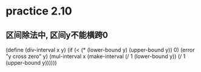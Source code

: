 # practice 2.10

## 区间除法中, 区间y不能横跨0
(define (div-interval x y)
  (if (< (* (lower-bound y) (upper-bound y)) 0)
      (error "y cross zero" y)
      (mul-interval x
                (make-interval (/ 1 (lower-bound y))
                               (/ 1 (upper-bound y))))))